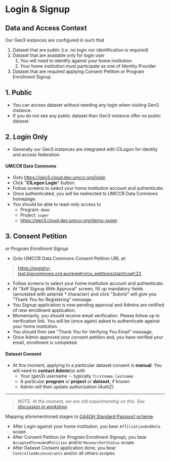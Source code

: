 # Login & Signup

## Data and Access Context

Our Gen3 instances are configured in such that

1. Dataset that are public (i.e. no login nor identification is required)
2. Dataset that are available only for login user 
   1. You will need to identify against your home institution
   2. Your home institution must participate as one of Identity Provider
3. Dataset that are required applying Consent Petition or Program Enrollment Signup

## 1. Public

- You can access dataset without needing any login when visiting Gen3 instance.
- If you do not see any public dataset then Gen3 instance offer no public dataset.

## 2. Login Only

- Generally our Gen3 instances are integrated with CILogon for identity and access federation.

#### UMCCR Data Commons

- Goto https://gen3.cloud.dev.umccr.org/login
- Click "**CILogon Login**" button.
- Follow screens to select your home institution account and authenticate.
- Once authenticated, you will be redirected to UMCCR Data Commons homepage.
- You should be able to read-only access to
  - Program: `demo`
  - Project: `super`
  - https://gen3.cloud.dev.umccr.org/demo-super

## 3. Consent Petition

_or Program Enrollment Signup_

- Goto UMCCR Data Commons Consent Petition URL at:  
> https://registry-test.biocommons.org.au/registry/co_petitions/start/coef:22
- Follow screens to select your home institution account and authenticate.
- At "Self Signup With Approval" screen, fill up mandatory fields (annotated with asterisk * character) and click "Submit" will give you "Thank You for Registering" message.
- You Signup application is now pending approval and Admins are notified of new enrollment application.
- Momentarily, you should receive email verification. Please follow up to verification link. You will be (once again) asked to authenticate against your home institution.
- You should then see "Thank You for Verifying You Email" message.
- Once Admin approved your consent petition and, you have verified your email, enrollment is completed.

#### Dataset Consent

- At this moment, applying to a particular dataset consent is **manual**. You will need to **contact Admin**(s) with
  - Your (gen3) username -- typically `firstname.lastname`
  - A particular **program** or **project** or **dataset**, if known
  - Admin will then update authorization (AuthZ)


---

> NOTE: _At the moment, we are still experimenting on this. See [discussion in workshop](https://github.com/umccr/gen3-doc/blob/main/workshop/2021-05-21.md)._


Mapping aforementioned stages to [GA4GH Standard Passport scheme][1]

- After Login against your home institution, you bear `AffiliationAndRole` scope.
- After Consent Petition (or Program Enrollment Signup), you bear `AcceptedTermsAndPolicies` and/or `ResearcherStatus` scope.
- After Dataset Consent application done, you bear `ControlledAccessGrants` and/or all others scopes.


[1]: https://github.com/ga4gh-duri/ga4gh-duri.github.io/blob/master/researcher_ids/ga4gh_passport_v1.md#ga4gh-standard-passport-visa-type-definitions
